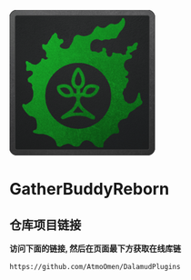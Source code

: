 [![](https://raw.githubusercontent.com/FFXIV-CombatReborn/RebornAssets/main/IconAssets/GBR_Icon.png)](https://github.com/FFXIV-CombatReborn/GatherBuddyReborn)

# **GatherBuddyReborn**



## 仓库项目链接

**访问下面的链接, 然后在页面最下方获取在线库链**

```
https://github.com/AtmoOmen/DalamudPlugins
```
